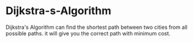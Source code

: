 # Dijkstra-s-Algorithm
Dijkstra's Algorithm can find the shortest path between two cities from all possible paths. 
it will give you the correct path with minimum cost.
